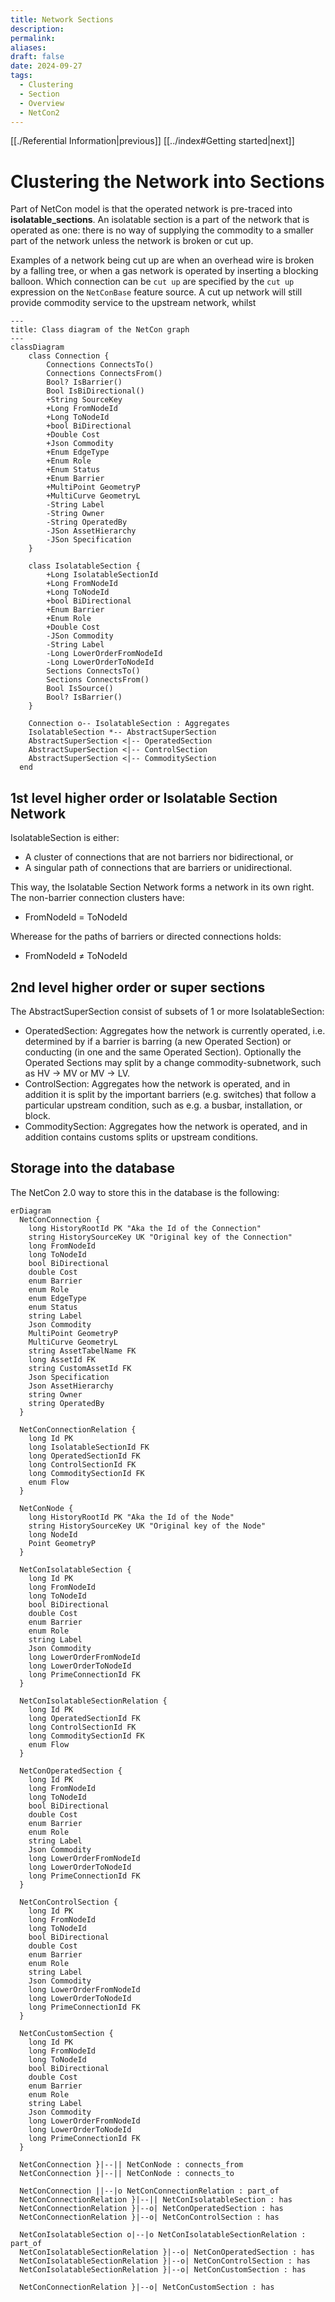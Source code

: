 ```yaml
---
title: Network Sections
description: 
permalink: 
aliases: 
draft: false
date: 2024-09-27
tags:
  - Clustering
  - Section
  - Overview
  - NetCon2
---
```

[[./Referential Information|previous]] [[../index#Getting started|next]]
# Clustering the Network into Sections


Part of NetCon model is that the operated network is pre-traced into **isolatable_sections**. An isolatable section is a part of the network that is operated as one: there is no way of supplying the commodity to a smaller part of the network unless the network is broken or cut up. 

Examples of a network being cut up are when an overhead wire is broken by a falling tree, or when a gas network is operated by inserting a blocking balloon. Which connection can be `cut up` are specified by the `cut up` expression on the `NetConBase` feature source. A cut up network will still provide commodity service to the upstream network, whilst

```mermaid
---
title: Class diagram of the NetCon graph
---
classDiagram
    class Connection {
        Connections ConnectsTo()
        Connections ConnectsFrom()
        Bool? IsBarrier()
        Bool IsBiDirectional()
        +String SourceKey
        +Long FromNodeId
        +Long ToNodeId
        +bool BiDirectional
        +Double Cost
        +Json Commodity
        +Enum EdgeType
        +Enum Role
        +Enum Status
        +Enum Barrier
        +MultiPoint GeometryP
        +MultiCurve GeometryL
        -String Label
        -String Owner
        -String OperatedBy
        -JSon AssetHierarchy
        -JSon Specification
    }
    
    class IsolatableSection {
        +Long IsolatableSectionId
        +Long FromNodeId
        +Long ToNodeId
        +bool BiDirectional
        +Enum Barrier
        +Enum Role
        +Double Cost
        -JSon Commodity
        -String Label
        -Long LowerOrderFromNodeId
        -Long LowerOrderToNodeId
        Sections ConnectsTo()
        Sections ConnectsFrom()
        Bool IsSource()
        Bool? IsBarrier()
    }
    
    Connection o-- IsolatableSection : Aggregates
    IsolatableSection *-- AbstractSuperSection
    AbstractSuperSection <|-- OperatedSection
    AbstractSuperSection <|-- ControlSection
    AbstractSuperSection <|-- CommoditySection
  end
```

## 1st level higher order or Isolatable Section Network

IsolatableSection is either:
* A cluster of connections that are not barriers nor bidirectional, or
* A singular path of connections that are barriers or unidirectional.

This way, the Isolatable Section Network forms a network in its own right. The non-barrier connection clusters have:
* FromNodeId = ToNodeId

Wherease for the paths of barriers or directed connections holds:
* FromNodeId ≠ ToNodeId

## 2nd level higher order or super sections

The AbstractSuperSection consist of subsets of 1 or more IsolatableSection:
* OperatedSection: Aggregates how the network is currently operated, i.e. determined by if a barrier is barring (a new Operated Section) or conducting (in one and the same Operated Section). Optionally the Operated Sections may split by a change commodity-subnetwork, such as HV -> MV or MV -> LV.
* ControlSection: Aggregates how the network is operated, and in addition it is split by the important barriers (e.g. switches) that follow a particular upstream condition, such as e.g. a busbar, installation, or block.
* CommoditySection: Aggregates how the network is operated, and in addition contains customs splits or upstream conditions.

## Storage into the database
The NetCon 2.0 way to store this in the database is the following:

```mermaid
erDiagram
  NetConConnection {
    long HistoryRootId PK "Aka the Id of the Connection"
    string HistorySourceKey UK "Original key of the Connection"
    long FromNodeId
    long ToNodeId
    bool BiDirectional
    double Cost
    enum Barrier
    enum Role
    enum EdgeType
    enum Status
    string Label
    Json Commodity
    MultiPoint GeometryP
    MultiCurve GeometryL
    string AssetTabelName FK
    long AssetId FK
    string CustomAssetId FK
    Json Specification
    Json AssetHierarchy
    string Owner
    string OperatedBy
  }
  
  NetConConnectionRelation {
    long Id PK
    long IsolatableSectionId FK
    long OperatedSectionId FK
    long ControlSectionId FK
    long CommoditySectionId FK
    enum Flow
  }
  
  NetConNode {
    long HistoryRootId PK "Aka the Id of the Node"
    string HistorySourceKey UK "Original key of the Node"
    long NodeId
    Point GeometryP
  }
  
  NetConIsolatableSection {
    long Id PK
    long FromNodeId
    long ToNodeId
    bool BiDirectional
    double Cost
    enum Barrier
    enum Role
    string Label
    Json Commodity
    long LowerOrderFromNodeId
    long LowerOrderToNodeId
    long PrimeConnectionId FK
  }
  
  NetConIsolatableSectionRelation {
    long Id PK
    long OperatedSectionId FK
    long ControlSectionId FK
    long CommoditySectionId FK
    enum Flow
  }
  
  NetConOperatedSection {
    long Id PK
    long FromNodeId
    long ToNodeId
    bool BiDirectional
    double Cost
    enum Barrier
    enum Role
    string Label
    Json Commodity
    long LowerOrderFromNodeId
    long LowerOrderToNodeId
    long PrimeConnectionId FK
  }
  
  NetConControlSection {
    long Id PK
    long FromNodeId
    long ToNodeId
    bool BiDirectional
    double Cost
    enum Barrier
    enum Role
    string Label
    Json Commodity
    long LowerOrderFromNodeId
    long LowerOrderToNodeId
    long PrimeConnectionId FK
  }

  NetConCustomSection {
    long Id PK
    long FromNodeId
    long ToNodeId
    bool BiDirectional
    double Cost
    enum Barrier
    enum Role
    string Label
    Json Commodity
    long LowerOrderFromNodeId
    long LowerOrderToNodeId
    long PrimeConnectionId FK
  }

  NetConConnection }|--|| NetConNode : connects_from
  NetConConnection }|--|| NetConNode : connects_to

  NetConConnection ||--|o NetConConnectionRelation : part_of
  NetConConnectionRelation }|--|| NetConIsolatableSection : has
  NetConConnectionRelation }|--o| NetConOperatedSection : has
  NetConConnectionRelation }|--o| NetConControlSection : has

  NetConIsolatableSection o|--|o NetConIsolatableSectionRelation : part_of
  NetConIsolatableSectionRelation }|--o| NetConOperatedSection : has
  NetConIsolatableSectionRelation }|--o| NetConControlSection : has
  NetConIsolatableSectionRelation }|--o| NetConCustomSection : has

  NetConConnectionRelation }|--o| NetConCustomSection : has
```



